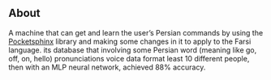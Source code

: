 ## About
A machine that can get and learn the user’s Persian commands by using the [Pocketsphinx](https://github.com/cmusphinx/pocketsphinx) library and making some changes in it to apply to the Farsi language. its database that involving some Persian word (meaning like go, off, on, hello)  pronunciations voice data format least 10 different people, then with an MLP neural network, achieved 88% accuracy.
